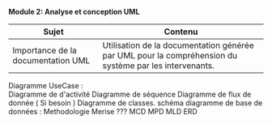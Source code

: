 **Module 2: Analyse et conception UML**

| Sujet                                | Contenu                                                                                          |
|--------------------------------------|--------------------------------------------------------------------------------------------------|
| Importance de la documentation UML   | Utilisation de la documentation générée par UML pour la compréhension du système par les intervenants. |

Diagramme UseCase :  
Diagramme de d'activité 
Diagramme de séquence
Diagramme de flux de donnée ( Si besoin )
Diagramme de classes.
schéma diagramme de base de données   :
Methodologie Merise ???
MCD 
MPD
MLD
ERD
